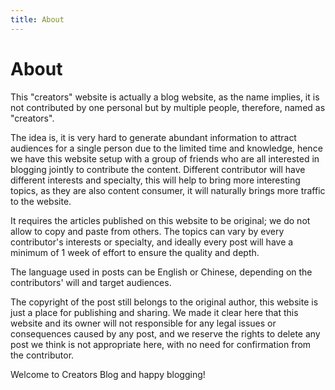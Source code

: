 ```yaml
---
title: About
---
```


# About

This "creators" website is actually a blog website, as the name implies, it is not contributed by one personal but by multiple people, therefore, named as "creators".

The idea is, it is very hard to generate abundant information to attract audiences for a single person due to the limited time and knowledge, hence we have this website setup with a group of friends who are all interested in blogging jointly to contribute the content. Different contributor will have different interests and specialty, this will help to bring more interesting topics, as they are also content consumer, it will naturally brings more traffic to the website.

It requires the articles published on this website to be original; we do not allow to copy and paste from others. The topics can vary by every contributor's interests or specialty, and ideally every post will have a minimum of 1 week of effort to ensure the quality and depth.

The language used in posts can be English or Chinese, depending on the contributors' will and target audiences.

The copyright of the post still belongs to the original author, this website is just a place for publishing and sharing. We made it clear here that this website and its owner will not responsible for any legal issues or consequences caused by any post, and we reserve the rights to delete any post we think is not appropriate here, with no need for confirmation from the contributor.

Welcome to Creators Blog and happy blogging!